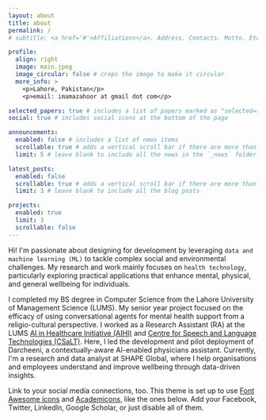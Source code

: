 ```yaml
---
layout: about
title: about
permalink: /
# subtitle: <a href='#'>Affiliations</a>. Address. Contacts. Motto. Etc.

profile:
  align: right
  image: main.jpeg
  image_circular: false # crops the image to make it circular
  more_info: >
    <p>Lahore, Pakistan</p>
    <p>email: imamazahoor at gmail dot com</p>

selected_papers: true # includes a list of papers marked as "selected={true}"
social: true # includes social icons at the bottom of the page

announcements:
  enabled: false # includes a list of news items
  scrollable: true # adds a vertical scroll bar if there are more than 3 news items
  limit: 5 # leave blank to include all the news in the `_news` folder

latest_posts:
  enabled: false
  scrollable: true # adds a vertical scroll bar if there are more than 3 new posts items
  limit: 3 # leave blank to include all the blog posts

projects:
  enabled: true
  limit: 3
  scrollable: false
---
```


Hi! I'm passionate about designing for development by leveraging `data and machine learning (ML)` to tackle complex social and environmental challenges. My research and work mainly focuses on `health technology`, particularly exploring practical applications that enhance mental, physical, and general wellbeing for individuals.

I completed my BS degree in Computer Science from the Lahore University of Management Science (LUMS). My senior year project focused on the efficacy of using conversational agents for mental health support from a religio-cultural perspective. I worked as a Research Assistant (RA) at the LUMS [AI in Healthcare Initiative (AIHI)](https://www.ai-hi.org/home) and [Centre for Speech and Language Technologies (CSaLT)](https://www.c-salt.org/). Here, I led the development and pilot deployment of Darcheeni, a contextually-aware AI-enabled physicians assistant. Currently, I'm a research and data analyst at SHAPE Global, where I help organisations and employees understand and improve wellbeing through data-driven insights.

Link to your social media connections, too. This theme is set up to use [Font Awesome icons](https://fontawesome.com/) and [Academicons](https://jpswalsh.github.io/academicons/), like the ones below. Add your Facebook, Twitter, LinkedIn, Google Scholar, or just disable all of them.
